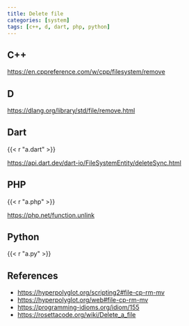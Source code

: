 ```yaml
---
title: Delete file
categories: [system]
tags: [c++, d, dart, php, python]
---
```


## C++

<https://en.cppreference.com/w/cpp/filesystem/remove>

## D

<https://dlang.org/library/std/file/remove.html>

## Dart

{{< r "a.dart" >}}

<https://api.dart.dev/dart-io/FileSystemEntity/deleteSync.html>

## PHP

{{< r "a.php" >}}

<https://php.net/function.unlink>

## Python

{{< r "a.py" >}}

## References

- <https://hyperpolyglot.org/scripting2#file-cp-rm-mv>
- <https://hyperpolyglot.org/web#file-cp-rm-mv>
- <https://programming-idioms.org/idiom/155>
- <https://rosettacode.org/wiki/Delete_a_file>

